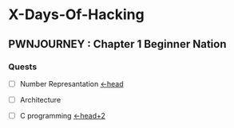 # X-Days-Of-Hacking
## PWNJOURNEY : Chapter 1 Beginner Nation
### Quests
*  [ ] Number Represantation [<-head](https://github.com/fr334aks-TTW/15-days-of-hacking/tree/main/Winter/Number%20Representation)
*  [ ] Architecture
*  [ ] C programming        [<-head+2](https://github.com/fr334aks-TTW/15-days-of-hacking/tree/main/Winter/Cprograming)


